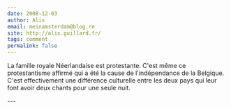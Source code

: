 ```yaml
---
date: 2008-12-03
author: Alix
email: meinamsterdam@blog.re
site: http://alix.guillard.fr/
tags: comment
permalink: false
---
```


<p>
La famille royale Néerlandaise est protestante. C'est même ce protestantisme affirmé qui a été la cause de l'indépendance de la Belgique. C'est effectivement une différence culturelle entre les deux pays qui leur font avoir deux chants pour une seule nuit.
</p>
---